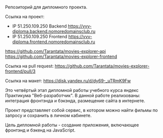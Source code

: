 Репозиторий для дипломного проекта.

Ссылка на проект: 
- IP 51.250.109.250 Backend https://vvv-diploma.backend.nomoredomainsclub.ru
- IP 51.250.109.250 Frontend https://vvv-diploma.frontend.nomoredomainsclub.ru

https://github.com/Tarantata/movies-explorer-api
https://github.com/Tarantata/movies-explorer-frontend

Ссылка на pull request:
https://github.com/Tarantata/movies-explorer-frontend/pull/3

Ссылка на макет: https://disk.yandex.ru/d/dy69-_uTRmK9Fw

Это четвёртый этап дипломной работы учебного курса яндекс Практикума "Веб-разработчик". В данной работе реализованы: интеграция фронтэнда и бэкэнда, размещение сайта в интернете.

Проект представляет собой сервис, в котором можно найти фильмы по запросу и сохранить в личном кабинете.

Цель дипломной работы - создание приложения, включающее фронтэнд и бэкенд на JavaScript.